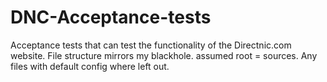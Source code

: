 # DNC-Acceptance-tests
Acceptance tests that can test the functionality of the Directnic.com website.
File structure mirrors my blackhole. assumed root = sources.
Any files with default config where left out.
